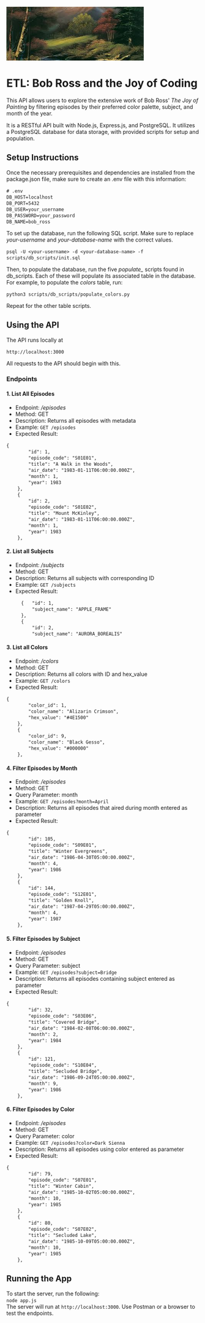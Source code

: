 ![README Banner](/images/readme_banner.jfif)
# ETL: Bob Ross and the Joy of Coding  
This API allows users to explore the extensive work of Bob Ross' *The Joy of Painting* by filtering episodes by their preferred color palette, subject, and month of the year.  

It is a RESTful API built with Node.js, Express.js, and PostgreSQL. It utilizes a PostgreSQL database for data storage, with provided scripts for setup and population.  

## Setup Instructions  
Once the necessary prerequisites and dependencies are installed from the package.json file, make sure to create an .env file with this information:  
```env
# .env
DB_HOST=localhost
DB_PORT=5432
DB_USER=your_username
DB_PASSWORD=your_password
DB_NAME=bob_ross
```
To set up the database, run the following SQL script. Make sure to replace *your-username* and *your-database-name* with the correct values.
```
psql -U <your-username> -d <your-database-name> -f scripts/db_scripts/init.sql
```
Then, to populate the database, run the five *populate_* scripts found in db_scripts. Each of these will populate its associated table in the database. For example, to populate the *colors* table, run:  
```
python3 scripts/db_scripts/populate_colors.py
```
Repeat for the other table scripts.  
## Using the API 
The API runs locally at  
```
http://localhost:3000
```
All requests to the API should begin with this.
### Endpoints
#### 1. List All Episodes
* Endpoint: */episodes*
* Method: GET
* Description: Returns all episodes with metadata
* Example: ```GET /episodes```
* Expected Result:
```
{
        "id": 1,
        "episode_code": "S01E01",
        "title": "A Walk in the Woods",
        "air_date": "1983-01-11T06:00:00.000Z",
        "month": 1,
        "year": 1983
    },
    {
        "id": 2,
        "episode_code": "S01E02",
        "title": "Mount McKinley",
        "air_date": "1983-01-11T06:00:00.000Z",
        "month": 1,
        "year": 1983
    },
```
#### 2. List all Subjects
* Endpoint: */subjects*
* Method: GET
* Description: Returns all subjects with corresponding ID
* Example: ```GET /subjects```
* Expected Result:
  ```
    {   "id": 1,
        "subject_name": "APPLE_FRAME"
    },
    {
        "id": 2,
        "subject_name": "AURORA_BOREALIS"
  ```
#### 3. List all Colors
* Endpoint: */colors*
* Method: GET
* Description: Returns all colors with ID and hex_value
* Example: ```GET /colors```
* Expected Result:
```
{
        "color_id": 1,
        "color_name": "Alizarin Crimson",
        "hex_value": "#4E1500"
    },
    {
        "color_id": 9,
        "color_name": "Black Gesso",
        "hex_value": "#000000"
    },
```
#### 4. Filter Episodes by Month
* Endpoint: */episodes*
* Method: GET
* Query Parameter: month
* Example: ```GET /episodes?month=April```
* Description: Returns all episodes that aired during month entered as parameter
* Expected Result:
```
{
        "id": 105,
        "episode_code": "S09E01",
        "title": "Winter Evergreens",
        "air_date": "1986-04-30T05:00:00.000Z",
        "month": 4,
        "year": 1986
    },
    {
        "id": 144,
        "episode_code": "S12E01",
        "title": "Golden Knoll",
        "air_date": "1987-04-29T05:00:00.000Z",
        "month": 4,
        "year": 1987
    },
```
#### 5. Filter Episodes by Subject
* Endpoint: */episodes*
* Method: GET
* Query Parameter: subject
* Example: ```GET /episodes?subject=Bridge```
* Description: Returns all episodes containing subject entered as parameter
* Expected Result:
```
{
        "id": 32,
        "episode_code": "S03E06",
        "title": "Covered Bridge",
        "air_date": "1984-02-08T06:00:00.000Z",
        "month": 2,
        "year": 1984
    },
    {
        "id": 121,
        "episode_code": "S10E04",
        "title": "Secluded Bridge",
        "air_date": "1986-09-24T05:00:00.000Z",
        "month": 9,
        "year": 1986
    },
```
#### 6. Filter Episodes by Color
* Endpoint: */episodes*
* Method: GET
* Query Parameter: color
* Example: ```GET /episodes?color=Dark Sienna```
* Description: Returns all episodes using color entered as parameter
* Expected Result:
```
{
        "id": 79,
        "episode_code": "S07E01",
        "title": "Winter Cabin",
        "air_date": "1985-10-02T05:00:00.000Z",
        "month": 10,
        "year": 1985
    },
    {
        "id": 80,
        "episode_code": "S07E02",
        "title": "Secluded Lake",
        "air_date": "1985-10-09T05:00:00.000Z",
        "month": 10,
        "year": 1985
    },
```
## Running the App
To start the server, run the following:  
```node app.js```  
The server will run at ```http://localhost:3000```. Use Postman or a browser to test the endpoints.
